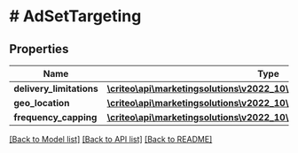 # # AdSetTargeting

## Properties

Name | Type | Description | Notes
------------ | ------------- | ------------- | -------------
**delivery_limitations** | [**\criteo\api\marketingsolutions\v2022_10\Model\AdSetDeliveryLimitations**](AdSetDeliveryLimitations.md) |  | [optional]
**geo_location** | [**\criteo\api\marketingsolutions\v2022_10\Model\AdSetGeoLocation**](AdSetGeoLocation.md) |  | [optional]
**frequency_capping** | [**\criteo\api\marketingsolutions\v2022_10\Model\AdSetFrequencyCapping**](AdSetFrequencyCapping.md) |  | [optional]

[[Back to Model list]](../../README.md#models) [[Back to API list]](../../README.md#endpoints) [[Back to README]](../../README.md)
